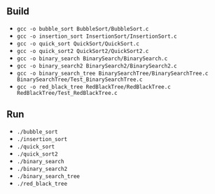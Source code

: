 ## Build
- `gcc -o bubble_sort BubbleSort/BubbleSort.c`
- `gcc -o insertion_sort InsertionSort/InsertionSort.c`
- `gcc -o quick_sort QuickSort/QuickSort.c`
- `gcc -o quick_sort2 QuickSort2/QuickSort2.c`
- `gcc -o binary_search BinarySearch/BinarySearch.c`
- `gcc -o binary_search2 BinarySearch2/BinarySearch2.c`
- `gcc -o binary_search_tree BinarySearchTree/BinarySearchTree.c BinarySearchTree/Test_BinarySearchTree.c`
- `gcc -o red_black_tree RedBlackTree/RedBlackTree.c RedBlackTree/Test_RedBlackTree.c`

## Run
- `./bubble_sort`
- `./insertion_sort`
- `./quick_sort`
- `./quick_sort2`
- `./binary_search`
- `./binary_search2`
- `./binary_search_tree`
- `./red_black_tree`